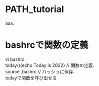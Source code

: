 # PATH_tutorial
aaa.  
# bashrcで関数の定義
vi bashrc.  
today(){echo Today is 2022} // 関数の定義.  
source .bashrc  // バッシュに保存.  
todayで関数を呼び出せる
